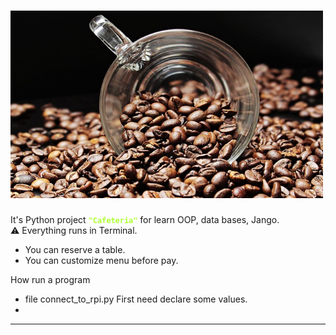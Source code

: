 # <img src="pictures/cafeteria.jpg" width="500" height="300" alt="https://cdn.pixabay.com/photo/2017/04/25/08/02/coffee-beans-2258839_1280.jpg">



It's Python project <code style="color : greenyellow">**"Cafeteria"**</code> for learn OOP, data bases, Jango.</br> :warning: Everything runs in Terminal.

- You can reserve a table.
- You can customize menu before pay.

How run a program

- file connect_to_rpi.py
First need declare some values.
- 

***



